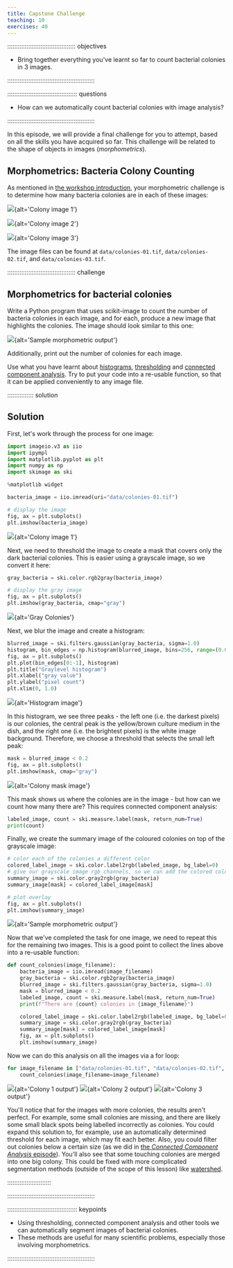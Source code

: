 ```yaml
---
title: Capstone Challenge
teaching: 10
exercises: 40
---
```


::::::::::::::::::::::::::::::::::::::: objectives

- Bring together everything you've learnt so far to count bacterial colonies in 3 images.

::::::::::::::::::::::::::::::::::::::::::::::::::

:::::::::::::::::::::::::::::::::::::::: questions

- How can we automatically count bacterial colonies with image analysis?

::::::::::::::::::::::::::::::::::::::::::::::::::

In this episode, we will provide a final challenge for you to attempt,
based on all the skills you have acquired so far.
This challenge will be related to the shape of objects in images (*morphometrics*).

## Morphometrics: Bacteria Colony Counting

As mentioned in [the workshop introduction](01-introduction.md),
your morphometric challenge is to determine how many bacteria colonies are in
each of these images:

![](fig/colonies-01.jpg){alt='Colony image 1'}

![](fig/colonies-02.jpg){alt='Colony image 2'}

![](fig/colonies-03.jpg){alt='Colony image 3'}

The image files can be found at
`data/colonies-01.tif`,
`data/colonies-02.tif`,
and `data/colonies-03.tif`.

:::::::::::::::::::::::::::::::::::::::  challenge

## Morphometrics for bacterial colonies

Write a Python program that uses scikit-image to
count the number of bacteria colonies in each image,
and for each, produce a new image that highlights the colonies.
The image should look similar to this one:

![](fig/colonies-01-summary.png){alt='Sample morphometric output'}

Additionally, print out the number of colonies for each image.

Use what you have learnt about [histograms](05-creating-histograms.md),
[thresholding](07-thresholding.md) and
[connected component analysis](08-connected-components.md).
Try to put your code into a re-usable function,
so that it can be applied conveniently to any image file.

:::::::::::::::  solution

## Solution

First, let's work through the process for one image:

```python
import imageio.v3 as iio
import ipympl
import matplotlib.pyplot as plt
import numpy as np
import skimage as ski

%matplotlib widget

bacteria_image = iio.imread(uri="data/colonies-01.tif")

# display the image
fig, ax = plt.subplots()
plt.imshow(bacteria_image)
```

![](fig/colonies-01.jpg){alt='Colony image 1'}

Next, we need to threshold the image to create a mask that covers only
the dark bacterial colonies.
This is easier using a grayscale image, so we convert it here:

```python
gray_bacteria = ski.color.rgb2gray(bacteria_image)

# display the gray image
fig, ax = plt.subplots()
plt.imshow(gray_bacteria, cmap="gray")
```

![](fig/colonies-01-gray.png){alt='Gray Colonies'}

Next, we blur the image and create a histogram:

```python
blurred_image = ski.filters.gaussian(gray_bacteria, sigma=1.0)
histogram, bin_edges = np.histogram(blurred_image, bins=256, range=(0.0, 1.0))
fig, ax = plt.subplots()
plt.plot(bin_edges[0:-1], histogram)
plt.title("Graylevel histogram")
plt.xlabel("gray value")
plt.ylabel("pixel count")
plt.xlim(0, 1.0)
```

![](fig/colonies-01-histogram.png){alt='Histogram image'}

In this histogram, we see three peaks -
the left one (i.e. the darkest pixels) is our colonies,
the central peak is the yellow/brown culture medium in the dish,
and the right one (i.e. the brightest pixels) is the white image background.
Therefore, we choose a threshold that selects the small left peak:

```python
mask = blurred_image < 0.2
fig, ax = plt.subplots()
plt.imshow(mask, cmap="gray")
```

![](fig/colonies-01-mask.png){alt='Colony mask image'}

This mask shows us where the colonies are in the image -
but how can we count how many there are?
This requires connected component analysis:

```python
labeled_image, count = ski.measure.label(mask, return_num=True)
print(count)
```

Finally, we create the summary image of the coloured colonies on top of
the grayscale image:

```python
# color each of the colonies a different color
colored_label_image = ski.color.label2rgb(labeled_image, bg_label=0)
# give our grayscale image rgb channels, so we can add the colored colonies
summary_image = ski.color.gray2rgb(gray_bacteria)
summary_image[mask] = colored_label_image[mask]

# plot overlay
fig, ax = plt.subplots()
plt.imshow(summary_image)
```

![](fig/colonies-01-summary.png){alt='Sample morphometric output'}

Now that we've completed the task for one image,
we need to repeat this for the remaining two images.
This is a good point to collect the lines above into a re-usable function:

```python
def count_colonies(image_filename):
    bacteria_image = iio.imread(image_filename)
    gray_bacteria = ski.color.rgb2gray(bacteria_image)
    blurred_image = ski.filters.gaussian(gray_bacteria, sigma=1.0)
    mask = blurred_image < 0.2
    labeled_image, count = ski.measure.label(mask, return_num=True)
    print(f"There are {count} colonies in {image_filename}")

    colored_label_image = ski.color.label2rgb(labeled_image, bg_label=0)
    summary_image = ski.color.gray2rgb(gray_bacteria)
    summary_image[mask] = colored_label_image[mask]
    fig, ax = plt.subplots()
    plt.imshow(summary_image)
```

Now we can do this analysis on all the images via a for loop:

```python
for image_filename in ["data/colonies-01.tif", "data/colonies-02.tif", "data/colonies-03.tif"]:
    count_colonies(image_filename=image_filename)
```

![](fig/colonies-01-summary.png){alt='Colony 1 output'}
![](fig/colonies-02-summary.png){alt='Colony 2 output'}
![](fig/colonies-03-summary.png){alt='Colony 3 output'}

You'll notice that for the images with more colonies, the results aren't perfect.
For example, some small colonies are missing,
and there are likely some small black spots being labelled incorrectly as colonies.
You could expand this solution to, for example,
use an automatically determined threshold for each image,
which may fit each better.
Also, you could filter out colonies below a certain size
(as we did in [the *Connected Component Analysis* episode](08-connected-components.md)).
You'll also see that some touching colonies are merged into one big colony.
This could be fixed with more complicated segmentation methods
(outside of the scope of this lesson) like
[watershed](https://scikit-image.org/docs/dev/auto_examples/segmentation/plot_watershed.html).



:::::::::::::::::::::::::

::::::::::::::::::::::::::::::::::::::::::::::::::

:::::::::::::::::::::::::::::::::::::::: keypoints

- Using thresholding, connected component analysis and other tools we can automatically segment images of bacterial colonies.
- These methods are useful for many scientific problems, especially those involving morphometrics.

::::::::::::::::::::::::::::::::::::::::::::::::::
